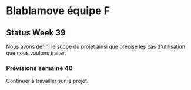 # Blablamove équipe F

## Status Week 39

 Nous avons défini le scope du projet ainsi que précisé les cas d'utilisation que nous voulons traiter.

### Prévisions semaine 40

 Continuer à travailler sur le projet.